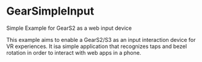 # GearSimpleInput
Simple Example for GearS2 as a web input device

This example aims to enable a GearS2/S3 as an input interaction device for VR experiences. It isa simple application that recognizes taps and bezel rotation in order to interact with web apps in a phone.
